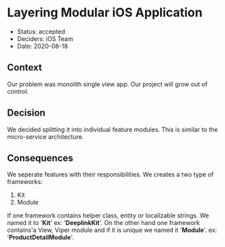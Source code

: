 # Layering Modular iOS Application

* Status: accepted
* Deciders: iOS Team
* Date: 2020-08-18

## Context

Our problem was monolith single view app. Our project will grow out of control.
## Decision

We decided splitting it into individual feature modules. This is similar to the micro-service architecture.

## Consequences

We seperate features with their responsibilities. We creates a two type of frameworks: 
1. Kit
2. Module

If one framework contains helper class, entity or localizable strings. We named it to '**Kit**' ex: '**DeeplinkKit**'. On the other hand one framework contains'a View, Viper module and if it is unique we named it '**Module**'. ex: '**ProductDetailModule**'.
